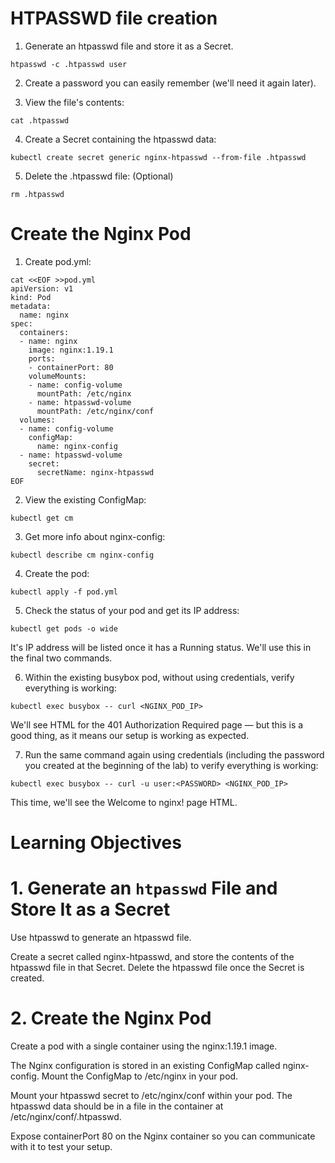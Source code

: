 # HTPASSWD file creation

1. Generate an htpasswd file and store it as a Secret.
```
htpasswd -c .htpasswd user
```

2. Create a password you can easily remember (we'll need it again later).

3. View the file's contents:
```
cat .htpasswd
```
4. Create a Secret containing the htpasswd data:
```
kubectl create secret generic nginx-htpasswd --from-file .htpasswd
```
5. Delete the .htpasswd file: (Optional)
```
rm .htpasswd
```

# Create the Nginx Pod
1. Create pod.yml:
```
cat <<EOF >>pod.yml
apiVersion: v1
kind: Pod
metadata:
  name: nginx
spec:
  containers:
  - name: nginx
    image: nginx:1.19.1
    ports:
    - containerPort: 80
    volumeMounts:
    - name: config-volume
      mountPath: /etc/nginx
    - name: htpasswd-volume
      mountPath: /etc/nginx/conf
  volumes:
  - name: config-volume
    configMap:
      name: nginx-config
  - name: htpasswd-volume
    secret:
      secretName: nginx-htpasswd
EOF
```

2. View the existing ConfigMap:
```
kubectl get cm
```

3. Get more info about nginx-config:
```
kubectl describe cm nginx-config
```
4. Create the pod:
```
kubectl apply -f pod.yml
```
5. Check the status of your pod and get its IP address:

```
kubectl get pods -o wide
```
It's IP address will be listed once it has a Running status. We'll use this in the final two commands.

6. Within the existing busybox pod, without using credentials, verify everything is working:
```
kubectl exec busybox -- curl <NGINX_POD_IP>
```
We'll see HTML for the 401 Authorization Required page — but this is a good thing, as it means our setup is working as expected.

7. Run the same command again using credentials (including the password you created at the beginning of the lab) to verify everything is working:
```
kubectl exec busybox -- curl -u user:<PASSWORD> <NGINX_POD_IP>
```
This time, we'll see the Welcome to nginx! page HTML.

# Learning Objectives

# 1. Generate an `htpasswd` File and Store It as a Secret

Use htpasswd to generate an htpasswd file.

Create a secret called nginx-htpasswd, and store the contents of the htpasswd file in that Secret. Delete the htpasswd file once the Secret is created.

# 2. Create the Nginx Pod

Create a pod with a single container using the nginx:1.19.1 image.

The Nginx configuration is stored in an existing ConfigMap called nginx-config. Mount the ConfigMap to /etc/nginx in your pod.

Mount your htpasswd secret to /etc/nginx/conf within your pod. The htpasswd data should be in a file in the container at /etc/nginx/conf/.htpasswd.

Expose containerPort 80 on the Nginx container so you can communicate with it to test your setup.
